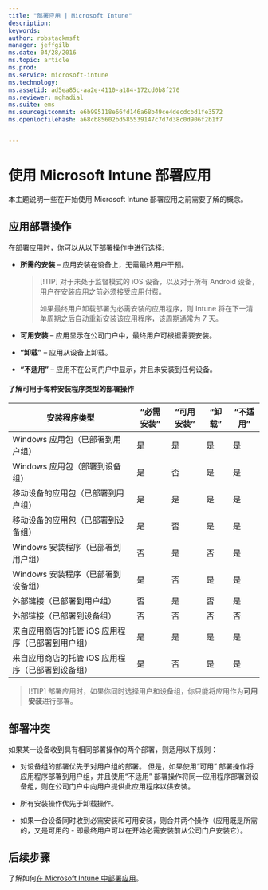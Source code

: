 ```yaml
---
title: "部署应用 | Microsoft Intune"
description: 
keywords: 
author: robstackmsft
manager: jeffgilb
ms.date: 04/28/2016
ms.topic: article
ms.prod: 
ms.service: microsoft-intune
ms.technology: 
ms.assetid: ad5ea85c-aa2e-4110-a184-172cd0b8f270
ms.reviewer: mghadial
ms.suite: ems
ms.sourcegitcommit: e6b995118e66fd146a68b49ce4decdcbd1fe3572
ms.openlocfilehash: a68cb85602bd585539147c7d7d38c0d906f2b1f7


---
```


# 使用 Microsoft Intune 部署应用

本主题说明一些在开始使用 Microsoft Intune 部署应用之前需要了解的概念。


## 应用部署操作
在部署应用时，你可以从以下部署操作中进行选择:

-   **所需的安装** – 应用安装在设备上，无需最终用户干预。

    > [!TIP] 对于未处于监督模式的 iOS 设备，以及对于所有 Android 设备，用户在安装应用之前必须接受应用付费。
    > 
    >  如果最终用户卸载部署为必需安装的应用程序，则 Intune 将在下一清单周期之后自动重新安装该应用程序，该周期通常为 7 天。

-   **可用安装** – 应用显示在公司门户中，最终用户可根据需要安装。

-   **“卸载”** – 应用从设备上卸载。

-   **“不适用”** – 应用不在公司门户中显示，并且未安装到任何设备。

#### 了解可用于每种安装程序类型的部署操作

|安装程序类型|“必需安装”|“可用安装”|“卸载”|“不适用”|
|------------------|--------------------|---------------------|-------------|------------------|
|Windows 应用包（已部署到用户组）|是|是|是|是|
|Windows 应用包（部署到设备组）|是|否|是|是|
|移动设备的应用包（已部署到用户组）|是|是|是|是|
|移动设备的应用包（已部署到设备组）|是|否|是|是|
|Windows 安装程序（已部署到用户组）|否|是|否|是|
|Windows 安装程序（已部署到设备组）|是|否|是|是|
|外部链接（已部署到用户组）|否|是|否|是|
|外部链接（已部署到设备组）|否|否|否|否|
|来自应用商店的托管 iOS 应用程序（已部署到用户组）|是|是|是|是|
|来自应用商店的托管 iOS 应用程序（已部署到设备组）|是|否|是|是|
> [!TIP] 部署应用时，如果你同时选择用户和设备组，你只能将应用作为**可用安装**进行部署。

## 部署冲突
如果某一设备收到具有相同部署操作的两个部署，则适用以下规则：

-   对设备组的部署优先于对用户组的部署。 但是，如果使用“可用”  部署操作将应用程序部署到用户组，并且使用“不适用” 部署操作将同一应用程序部署到设备组，则在公司门户中向用户提供此应用程序以供安装。

-   所有安装操作优先于卸载操作。

-   如果一台设备同时收到必需安装和可用安装，则合并两个操作（应用既是所需的，又是可用的 - 即最终用户可以在开始必需安装前从公司门户安装它）。


## 后续步骤

了解如何[在 Microsoft Intune 中部署应用](deploy-apps-in-microsoft-intune.md)。



<!--HONumber=Jun16_HO3-->


